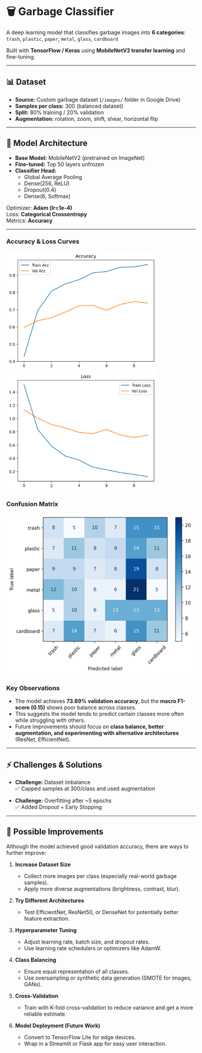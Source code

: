 # 🗑️ Garbage Classifier

A deep learning model that classifies garbage images into **6 categories**:  
`trash`, `plastic`, `paper`, `metal`, `glass`, `cardboard`  

Built with **TensorFlow / Keras** using **MobileNetV2 transfer learning** and fine-tuning.

---

## 📊 Dataset
- **Source:** Custom garbage dataset (`/images/` folder in Google Drive)  
- **Samples per class:** 300 (balanced dataset)  
- **Split:** 80% training / 20% validation  
- **Augmentation:** rotation, zoom, shift, shear, horizontal flip  

---

## 🧠 Model Architecture
- **Base Model:** MobileNetV2 (pretrained on ImageNet)  
- **Fine-tuned:** Top 50 layers unfrozen  
- **Classifier Head:**  
  - Global Average Pooling  
  - Dense(256, ReLU)  
  - Dropout(0.4)  
  - Dense(6, Softmax)  

Optimizer: **Adam (lr=1e-4)**  
Loss: **Categorical Crossentropy**  
Metrics: **Accuracy**

---

### Accuracy & Loss Curves
<p float="left">
  <img src="results/accuracy_curve.png" width="400"/>
  <img src="results/loss_curve.png" width="400"/>
</p>

### Confusion Matrix
<img src="results/confusion_matrix.png" width="500"/>

### Key Observations
- The model achieves **73.89% validation accuracy**, but the **macro F1-score (0.15)** shows poor balance across classes.  
- This suggests the model tends to predict certain classes more often while struggling with others.  
- Future improvements should focus on **class balance, better augmentation, and experimenting with alternative architectures** (ResNet, EfficientNet).

---

## ⚡ Challenges & Solutions
- **Challenge:** Dataset imbalance  
  ✅ Capped samples at 300/class and used augmentation  

- **Challenge:** Overfitting after ~5 epochs  
  ✅ Added Dropout + Early Stopping  

---

## 🔧 Possible Improvements

Although the model achieved good validation accuracy, there are ways to further improve:

1. **Increase Dataset Size**  
   - Collect more images per class (especially real-world garbage samples).  
   - Apply more diverse augmentations (brightness, contrast, blur).

2. **Try Different Architectures**  
   - Test EfficientNet, ResNet50, or DenseNet for potentially better feature extraction.  

3. **Hyperparameter Tuning**  
   - Adjust learning rate, batch size, and dropout rates.  
   - Use learning rate schedulers or optimizers like AdamW.

4. **Class Balancing**  
   - Ensure equal representation of all classes.  
   - Use oversampling or synthetic data generation (SMOTE for images, GANs).

5. **Cross-Validation**  
   - Train with K-fold cross-validation to reduce variance and get a more reliable estimate.  

6. **Model Deployment (Future Work)**  
   - Convert to TensorFlow Lite for edge devices.  
   - Wrap in a Streamlit or Flask app for easy user interaction.


